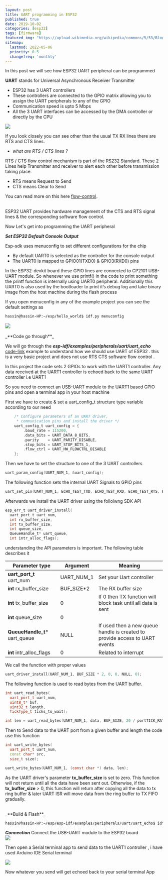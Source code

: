 ```yaml
---
layout: post
title: UART programming in ESP32
published: true
date: 2019-10-02
categories: [esp32]
tags: [firmware]
featured_img: "https://upload.wikimedia.org/wikipedia/commons/5/53/Blog-esp32-uart-setup.jpg"
sitemap:
  lastmod: 2022-05-06
  priority: 0.5
  changefreq: 'monthly'
---
```


In this post we will see how ESP32 UART peripheral can be programmed 

**UART** stands for Universal Asynchronous Receiver Transmitter 

- ESP32 has 3 UART controllers
- These controllers are connected to the GPIO matrix allowing you to assign the UART peripherals to any of the GPIO 
- Communication speed is upto 5 Mbps 
- All the 3 UART interfaces can be accessed by the DMA controller or directly by the CPU 

<img src="https://upload.wikimedia.org/wikipedia/commons/3/3b/Blog-esp32-uart-table.png" style="display: block; margin: 0 auto">

If you look closely you can see other than the usual TX RX lines there are RTS and CTS lines.

- _what are RTS / CTS lines ?_

RTS / CTS flow control mechanism is part of the RS232 Standard. These 2 Lines help Transmitter and receiver to alert each other before transmission taking place. 

- RTS means Request to Send
- CTS means Clear to Send 

You can read more on this here [flow-control](https://www.brainboxes.com/faq/what-is-rts--cts-hardware-flow-control-).

<br>
ESP32 UART provides hardware management of the CTS and RTS signal lines & the corresponding software flow control. 

Now Let's get into programming the UART peripheral 

_**Set ESP32 Default Console Output**_ 

Esp-sdk uses menuconfig to set different configurations for the chip

- By default UART0 is selected as the controller for the console output 
- The UART0 is mapped to GPIO01(TXD0) & GPIO3(RXD0) pins 

In the ESP32-devkit board these GPIO lines are connected to CP2101 USB-UART module. So whenever we use printf() in the code to print something the printf function is internally using UART0 peripheral. Additionally this UART0 is also used by the bootloader to print it’s debug log and take binary image from the host machine during the flash process 

If you open menuconfig in any of the example project you can see the default settings as 

```bash 
hassin@hassin-HP:~/esp/hello_world$ idf.py menuconfig
```
<img src="https://upload.wikimedia.org/wikipedia/commons/8/87/Blog-esp32-uart-menuconfig.png" style="display: block; margin: 0 auto">

<br>
_**Code go through**_ 

We will go through the **_esp-idf/examples/peripherals/uart/uart_echo_** [code-link](https://github.com/espressif/esp-idf/tree/master/examples/peripherals/uart/uart_echo)
 example to understand how we should use UART of ESP32 . this is a very basic project and does not use RTS CTS software flow control . 

In this project the code sets 2 GPIOs to work with the UART1 controller. Any data received at the UART1 controller is echoed back to the same UART controller i.e UART1

So you need to connect an USB-UART module to the UART1 based GPIO pins and open a terminal app in your host machine

First we have to create & set a uart_config_t structure type variable according to our need 

```c
    /* Configure parameters of an UART driver,
     * communication pins and install the driver */
    uart_config_t uart_config = {
        .baud_rate = 115200,
        .data_bits = UART_DATA_8_BITS,
        .parity    = UART_PARITY_DISABLE,
        .stop_bits = UART_STOP_BITS_1,
        .flow_ctrl = UART_HW_FLOWCTRL_DISABLE
    };
```
Then we have to set the structure to one of the 3 UART controllers

```c
uart_param_config(UART_NUM_1, &uart_config);
```

The following function sets the internal UART Signals to GPIO pins 

```c
uart_set_pin(UART_NUM_1, ECHO_TEST_TXD, ECHO_TEST_RXD, ECHO_TEST_RTS, ECHO_TEST_CTS);
```

Afterwards we install the UART driver using the folloiwng SDK API 

```c
esp_err_t uart_driver_install(
  uart_port_t uart_num, 
  int rx_buffer_size, 
  int tx_buffer_size, 
  int queue_size, 
  QueueHandle_t* uart_queue, 
  int intr_alloc_flags);
```
understanding the API parameters is important. The following table describes it 

| **Parameter type** | **Argument** | **Meaning** | 
| --- | --- | --- |
| **uart_port_t** uart_num | UART_NUM_1 | Set your Uart controller | 
| **int** rx_buffer_size | BUF_SIZE*2 | The RX buffer size | 
| **int** tx_buffer_size | 0 | If 0 then TX function will block task until all data is sent | 
| **int** queue_size | 0 |  | 
| **QueueHandle_t*** uart_queue | NULL | If used then a new queue handle is created to provide access to UART events | 
| **int** intr_alloc_flags | 0 | Related to interrupt | 

We call the function with proper values 
```c
uart_driver_install(UART_NUM_1, BUF_SIZE * 2, 0, 0, NULL, 0);
```

The following function is used to read bytes from the UART buffer. 

```c++
int uart_read_bytes(
  uart_port_t uart_num, 
  uint8_t* buf, 
  uint32_t length, 
  TickType_t ticks_to_wait);
```
```c
int len = uart_read_bytes(UART_NUM_1, data, BUF_SIZE, 20 / portTICK_RATE_MS);
```
Then to Send data to the UART port from a given buffer and length the code use this function

```c++
int uart_write_bytes(
  uart_port_t uart_num, 
  const char* src, 
  size_t size);
```

```c
uart_write_bytes(UART_NUM_1, (const char *) data, len);
```

As the UART driver's parameter **tx_buffer_size** is set to zero. This function will not return until all the data have been sent out. Otherwise, if the **tx_buffer_size** > 0, this function will return after copying all the data to tx ring buffer & later UART ISR will move data from the ring buffer to TX FIFO gradually.

<br>
_**Build & Flash**_

```bash
hassin@hassin-HP:~/esp/esp-idf/examples/peripherals/uart/uart_echo$ idf.py -p /dev/ttyUSB0 flash monitor
```

_**Connection**_
Connect the USB-UART module to the ESP32 board
<img src="https://upload.wikimedia.org/wikipedia/commons/5/53/Blog-esp32-uart-setup.jpg" style="display: block; margin: 0 auto">

Then open a Serial terminal app to send data to the UART1 controller , i have used Arduino IDE Serial terminal

<img src="https://upload.wikimedia.org/wikipedia/commons/e/ec/Blog-esp32-uart-debug.png" style="display: block; margin: 0 auto">

Now whatever you send will get echoed back to your serial terminal App 